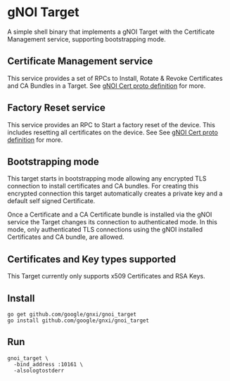# gNOI Target

A simple shell binary that implements a gNOI Target with the Certificate
Management service, supporting bootstrapping mode.

## Certificate Management service

This service provides a set of RPCs to Install, Rotate & Revoke Certificates and
CA Bundles in a Target. See [gNOI Cert proto definition](https://github.com/openconfig/gnoi/blob/master/cert/cert.proto) for more.

## Factory Reset service

This service provides an RPC to Start a factory reset of the device. This includes
resetting all certificates on the device. See See [gNOI Cert proto definition](https://github.com/openconfig/gnoi/blob/master/factory_reset/reset.proto) for more.

## Bootstrapping mode

This target starts in bootstrapping mode allowing any encrypted TLS connection
to install certificates and CA bundles. For creating this encrypted connection
this target automatically creates a private key and a default self signed
Certificate.

Once a Certificate and a CA Certificate bundle is installed via the gNOI service
the Target changes its connection to authenticated mode. In this mode, only
authenticated TLS connections using the gNOI installed Certificates and CA
bundle, are allowed.



## Certificates and Key types supported

This Target currently only supports x509 Certificates and RSA Keys.

## Install

```
go get github.com/google/gnxi/gnoi_target
go install github.com/google/gnxi/gnoi_target
```

## Run

```
gnoi_target \
  -bind_address :10161 \
  -alsologtostderr
```
